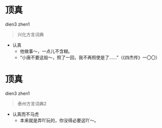 # 顶真
dien3 zhen1
> 兴化方言词典
- 认真
  - 他做事～，一点儿不含糊。
  - “小唐不要这般～，照了一回，我不再照使是了……”（《四杰传》一〇〇）


# 顶真
dien3 zhen1
> 泰州方言词典2
- 认真而不马虎
  - 本来就是弄吖玩的，你没得必要这吖～。